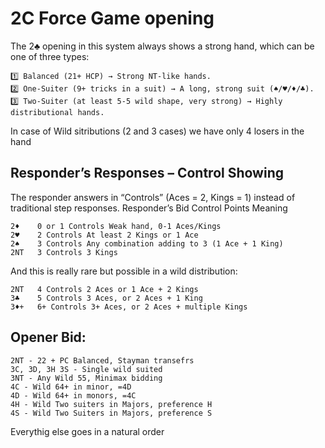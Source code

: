 # 2C Force Game opening

The 2♣ opening in this system always shows a strong hand, which can be one of three types:

    1️⃣ Balanced (21+ HCP) → Strong NT-like hands.
    2️⃣ One-Suiter (9+ tricks in a suit) → A long, strong suit (♠/♥/♦/♣).
    3️⃣ Two-Suiter (at least 5-5 wild shape, very strong) → Highly distributional hands.

In case of Wild sitributions (2 and 3 cases) we have only 4 losers in the hand

## Responder’s Responses – Control Showing

The responder answers in “Controls” (Aces = 2, Kings = 1) instead of
traditional step responses.
Responder’s Bid Control Points Meaning

    2♦    0 or 1 Controls Weak hand, 0-1 Aces/Kings
    2♥    2 Controls At least 2 Kings or 1 Ace
    2♠    3 Controls Any combination adding to 3 (1 Ace + 1 King)
    2NT   3 Controls 3 Kings

And this is really rare but possible in a wild distribution:

    2NT   4 Controls 2 Aces or 1 Ace + 2 Kings
    3♣    5 Controls 3 Aces, or 2 Aces + 1 King
    3♦+   6+ Controls 3+ Aces, or 2 Aces + multiple Kings

## Opener Bid:

    2NT - 22 + PC Balanced, Stayman transefrs
    3C, 3D, 3H 3S - Single wild suited
    3NT - Any Wild 55, Minimax bidding
    4C - Wild 64+ in minor, =4D
    4D - Wild 64+ in monors, =4C
    4H - Wild Two suiters in Majors, preference H
    4S - Wild Two Suiters in Majors, preference S

Everythig else goes in a natural order
